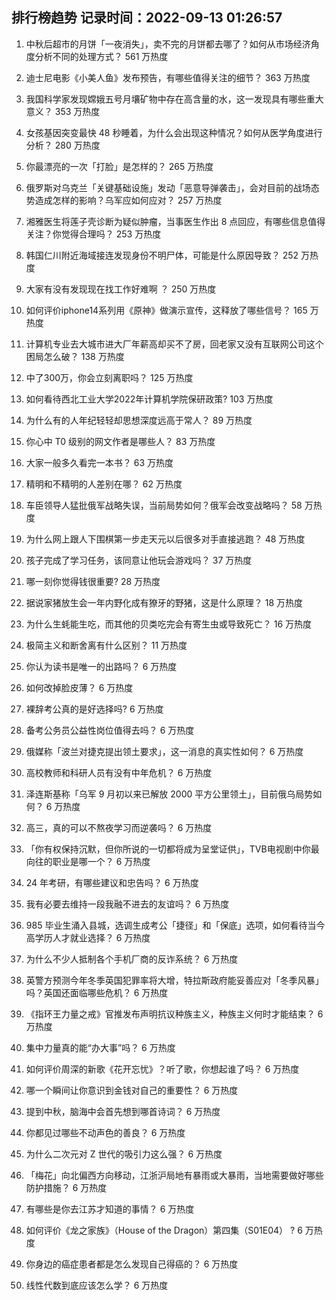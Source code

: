 
## 排行榜趋势 记录时间：2022-09-13 01:26:57
  
  1. 中秋后超市的月饼「一夜消失」，卖不完的月饼都去哪了？如何从市场经济角度分析不同的处理方式？ 561 万热度
    
  2. 迪士尼电影《小美人鱼》发布预告，有哪些值得关注的细节？ 363 万热度
    
  3. 我国科学家发现嫦娥五号月壤矿物中存在高含量的水，这一发现具有哪些重大意义？ 353 万热度
    
  4. 女孩基因突变最快 48 秒睡着，为什么会出现这种情况？如何从医学角度进行分析？ 280 万热度
    
  5. 你最漂亮的一次「打脸」是怎样的？ 265 万热度
    
  6. 俄罗斯对乌克兰「关键基础设施」发动「恶意导弹袭击」，会对目前的战场态势造成怎样的影响？乌军应如何应对？ 257 万热度
    
  7. 湘雅医生将莲子壳诊断为疑似肿瘤，当事医生作出 8 点回应，有哪些信息值得关注？你觉得合理吗？ 253 万热度
    
  8. 韩国仁川附近海域接连发现身份不明尸体，可能是什么原因导致？ 252 万热度
    
  9. 大家有没有发现现在找工作好难啊 ？ 250 万热度
    
  10. 如何评价iphone14系列用《原神》做演示宣传，这释放了哪些信号？ 165 万热度
    
  11. 计算机专业去大城市进大厂年薪高却买不了房，回老家又没有互联网公司这个困局怎么破？ 138 万热度
    
  12. 中了300万，你会立刻离职吗？ 125 万热度
    
  13. 如何看待西北工业大学2022年计算机学院保研政策? 103 万热度
    
  14. 为什么有的人年纪轻轻却思想深度远高于常人？ 89 万热度
    
  15. 你心中 T0 级别的网文作者是哪些人？ 83 万热度
    
  16. 大家一般多久看完一本书？ 63 万热度
    
  17. 精明和不精明的人差别在哪？ 62 万热度
    
  18. 车臣领导人猛批俄军战略失误，当前局势如何？俄军会改变战略吗？ 58 万热度
    
  19. 为什么网上跟人下围棋第一步走天元以后很多对手直接逃跑？ 48 万热度
    
  20. 孩子完成了学习任务，该同意让他玩会游戏吗？ 37 万热度
    
  21. 哪一刻你觉得钱很重要? 28 万热度
    
  22. 据说家猪放生会一年内野化成有獠牙的野猪，这是什么原理？ 18 万热度
    
  23. 为什么生蚝能生吃，而其他的贝类吃完会有寄生虫或导致死亡？ 16 万热度
    
  24. 极简主义和断舍离有什么区别？ 11 万热度
    
  25. 你认为读书是唯一的出路吗？ 6 万热度
    
  26. 如何改掉脸皮薄？ 6 万热度
    
  27. 裸辞考公真的是好选择吗? 6 万热度
    
  28. 备考公务员公益性岗位值得去吗？ 6 万热度
    
  29. 俄媒称「波兰对捷克提出领土要求」，这一消息的真实性如何？ 6 万热度
    
  30. 高校教师和科研人员有没有中年危机？ 6 万热度
    
  31. 泽连斯基称「乌军 9 月初以来已解放 2000 平方公里领土」，目前俄乌局势如何？ 6 万热度
    
  32. 高三，真的可以不熬夜学习而逆袭吗？ 6 万热度
    
  33. 「你有权保持沉默，但你所说的一切都将成为呈堂证供」，TVB电视剧中你最向往的职业是哪一个？ 6 万热度
    
  34. 24 年考研，有哪些建议和忠告吗？ 6 万热度
    
  35. 我有必要去维持一段我融不进去的友谊吗？ 6 万热度
    
  36. 985 毕业生涌入县城，选调生成考公「捷径」和「保底」选项，如何看待当今高学历人才就业选择？ 6 万热度
    
  37. 为什么不少人抵制各个手机厂商的反诈系统？ 6 万热度
    
  38. 英警方预测今年冬季英国犯罪率将大增，特拉斯政府能妥善应对「冬季风暴」吗？英国还面临哪些危机？ 6 万热度
    
  39. 《指环王力量之戒》官推发布声明抗议种族主义，种族主义何时才能结束？ 6 万热度
    
  40. 集中力量真的能“办大事”吗？ 6 万热度
    
  41. 如何评价周深的新歌《花开忘忧》？听了歌，你想起谁了吗？ 6 万热度
    
  42. 哪一个瞬间让你意识到金钱对自己的重要性？ 6 万热度
    
  43. 提到中秋，脑海中会首先想到哪首诗词？ 6 万热度
    
  44. 你都见过哪些不动声色的善良？ 6 万热度
    
  45. 为什么二次元对 Z 世代的吸引力这么强？ 6 万热度
    
  46. 「梅花」向北偏西方向移动，江浙沪局地有暴雨或大暴雨，当地需要做好哪些防护措施？ 6 万热度
    
  47. 有哪些是你去江苏才知道的事情？ 6 万热度
    
  48. 如何评价《龙之家族》（House of the Dragon）第四集（S01E04） ? 6 万热度
    
  49. 你身边的癌症患者都是怎么发现自己得癌的？ 6 万热度
    
  50. 线性代数到底应该怎么学？ 6 万热度
    